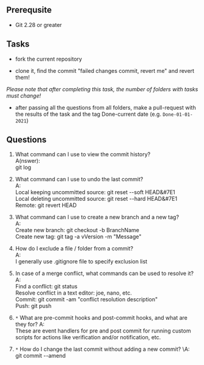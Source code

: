 ## Prerequsite

* Git 2.28 or greater

## Tasks

* fork the current repository

* clone it, find the commit "failed changes commit, revert me" and revert them! 

*Please note that after completing this task, the number of folders with tasks must change!*

* after passing all the questions from all folders, make a pull-request with the results of the task and the tag Done-current date (e.g. `Done-01-01-2021`)


## Questions

1. What command can I use to view the commit history?  
A(nswer):  
	git log  

2. What command can I use to undo the last commit?  
A:  
	Local keeping uncommitted source: 	git reset --soft HEAD&#7E1  
	Local deleting uncommitted source: 	git reset --hard HEAD&#7E1
	Remote: 				git revert HEAD  

3. What command can I use to create a new branch and a new tag?  
A:  
	Create new branch: 	git checkout -b BranchName  
	Create new tag:		git tag -a vVersion -m "Message"  

4. How do I exclude a file / folder from a commit?  
A:  
	I generally use .gitignore file to specify exclusion list

5. In case of a merge conflict, what commands can be used to resolve it?  
A:  
	Find a conflict: 			git status  
	Resolve conflict in a text editor: 	joe, nano, etc.  
	Commit:					git commit -am "conflict resolution description"  
	Push:					git push  

6. `*` What are pre-commit hooks and post-commit hooks, and what are they for?
A:  
	These are event handlers for pre and post commit for running custom scripts for actions like verification and/or notification, etc.

7. `*` How do I change the last commit without adding a new commit?
\A:  
	git commit --amend
	